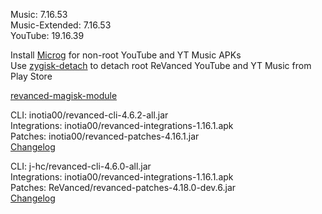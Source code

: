 Music: 7.16.53  
Music-Extended: 7.16.53  
YouTube: 19.16.39  

Install [Microg](https://github.com/ReVanced/GmsCore/releases) for non-root YouTube and YT Music APKs  
Use [zygisk-detach](https://github.com/j-hc/zygisk-detach) to detach root ReVanced YouTube and YT Music from Play Store  

[revanced-magisk-module](https://github.com/j-hc/revanced-magisk-module)
  
CLI: inotia00/revanced-cli-4.6.2-all.jar  
Integrations: inotia00/revanced-integrations-1.16.1.apk  
Patches: inotia00/revanced-patches-4.16.1.jar  
[Changelog](https://github.com/inotia00/revanced-patches/releases/tag/v4.16.1)

CLI: j-hc/revanced-cli-4.6.0-all.jar  
Integrations: inotia00/revanced-integrations-1.16.1.apk  
Patches: ReVanced/revanced-patches-4.18.0-dev.6.jar  
[Changelog](https://github.com/revanced/revanced-patches/releases/tag/v4.18.0-dev.6)  
